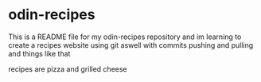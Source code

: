 # odin-recipes
This is a README file for my odin-recipes repository and im learning to create a recipes website using git aswell with commits pushing and pulling and things like that

recipes are pizza and grilled cheese